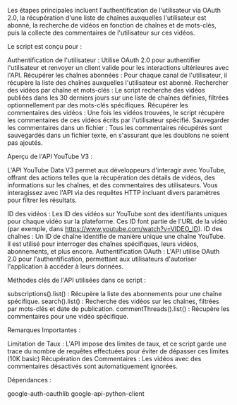 Les étapes principales incluent l'authentification de l'utilisateur via OAuth 2.0, la récupération d'une liste de chaînes auxquelles l'utilisateur est abonné,
la recherche de vidéos en fonction de chaînes et de mots-clés, puis la collecte des commentaires de l'utilisateur sur ces vidéos.

Le script est conçu pour :

  Authentification de l'utilisateur : Utilise OAuth 2.0 pour authentifier l'utilisateur et renvoyer un client valide pour les interactions ultérieures avec l'API.
  Récupérer les chaînes abonnées : Pour chaque canal de l'utilisateur, il récupère la liste des chaînes auxquelles l'utilisateur est abonné.
  Rechercher des vidéos par chaîne et mots-clés : Le script recherche des vidéos publiées dans les 30 derniers jours sur une liste de chaînes définies, filtrées optionnellement par des mots-clés spécifiques.
  Récupérer les commentaires des vidéos : Une fois les vidéos trouvées, le script récupère les commentaires de ces vidéos écrits par l'utilisateur spécifié.
  Sauvegarder les commentaires dans un fichier : Tous les commentaires récupérés sont sauvegardés dans un fichier texte, en s'assurant que les doublons ne soient pas ajoutés.

Aperçu de l'API YouTube V3 :

L'API YouTube Data V3 permet aux développeurs d'interagir avec YouTube, offrant des actions telles que la récupération des détails de vidéos, des informations sur les chaînes, et des commentaires des utilisateurs. Vous interagissez avec l'API via des requêtes HTTP incluant divers paramètres pour filtrer les résultats.

  ID des vidéos : Les ID des vidéos sur YouTube sont des identifiants uniques pour chaque vidéo sur la plateforme. Ces ID font partie de l'URL de la vidéo (par exemple, dans https://www.youtube.com/watch?v=VIDEO_ID).
  ID des chaînes : Un ID de chaîne identifie de manière unique une chaîne YouTube. Il est utilisé pour interroger des chaînes spécifiques, leurs vidéos, abonnements, et plus encore.
  Authentification OAuth : L'API utilise OAuth 2.0 pour l'authentification, permettant aux utilisateurs d'autoriser l'application à accéder à leurs données.

Méthodes clés de l'API utilisées dans ce script :

  subscriptions().list() : Récupère la liste des abonnements pour une chaîne spécifique.
  search().list() : Recherche des vidéos sur les chaînes, filtrées par mots-clés et date de publication.
  commentThreads().list() : Récupère les commentaires pour une vidéo spécifique.

Remarques Importantes :

  Limitation de Taux : L'API impose des limites de taux, et ce script garde une trace du nombre de requêtes effectuées pour éviter de dépasser ces limites (10K basic)
  Récupération des Commentaires : Les vidéos avec des commentaires désactivés sont automatiquement ignorées.

Dépendances :

  google-auth-oauthlib
  google-api-python-client
